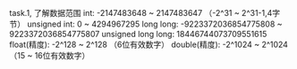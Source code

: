 task.1, 了解数据范围
    int: -2147483648 ~ 2147483647 （-2^31 ~ 2^31-1,4字节）
    unsigned int: 0 ~ 4294967295
    long long: -9223372036854775808 ~ 9223372036854775807
    unsigned long long: 18446744073709551615
    float(精度): -2^128 ~ 2^128 （6位有效数字）
    double(精度): -2^1024 ~ 2^1024 （15 ~ 16位有效数字）
